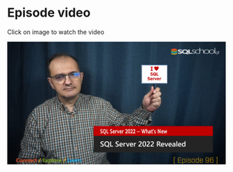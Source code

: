 # Episode video

Click on image to watch the video

[![Watch the video](./ytimage.png)](https://youtu.be/33uFOJqIpHs)

